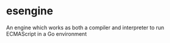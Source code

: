 # esengine
An engine which works as both a compiler and interpreter to run ECMAScript in a Go environment
